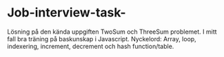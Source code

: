 # Job-interview-task-
Lösning på den kända uppgiften TwoSum och ThreeSum problemet. 
I mitt fall bra träning på baskunskap i Javascript.
Nyckelord: Array, loop, indexering, increment, decrement och hash function/table.
